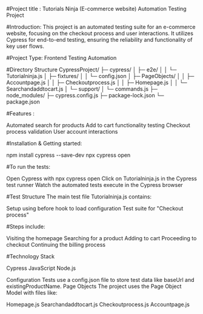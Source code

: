 #Project title : Tutorials Ninja (E-commerce website) Automation Testing Project


#Introduction: 
This project is an automated testing suite for an e-commerce website, focusing on the checkout process and user interactions. It utilizes Cypress for end-to-end testing, ensuring the reliability and functionality of key user flows.

#Project Type:
Frontend Testing Automation

#Directory Structure
CypressProject/
├─ cypress/
│  ├─ e2e/
│  │  └─ Tutorialninja.js
│  ├─ fixtures/
│  │  └─ config.json
│  ├─ PageObjects/
│  │  ├─ Accountpage.js
│  │  ├─ Checkoutprocess.js
│  │  ├─ Homepage.js
│  │  └─ Searchandaddtocart.js
│  └─ support/
│     └─ commands.js
├─ node_modules/
├─ cypress.config.js
├─ package-lock.json
└─ package.json

#Features :

Automated search for products
Add to cart functionality testing
Checkout process validation
User account interactions

#Installation & Getting started:

npm install cypress --save-dev
npx cypress open

#To run the tests:

Open Cypress with npx cypress open
Click on Tutorialninja.js in the Cypress test runner
Watch the automated tests execute in the Cypress browser

#Test Structure
The main test file Tutorialninja.js contains:

Setup using before hook to load configuration
Test suite for "Checkout process"

#Steps include:

Visiting the homepage
Searching for a product
Adding to cart
Proceeding to checkout
Continuing the billing process



#Technology Stack

Cypress
JavaScript
Node.js

Configuration
Tests use a config.json file to store test data like baseUrl and existingProductName.
Page Objects
The project uses the Page Object Model with files like:

Homepage.js
Searchandaddtocart.js
Checkoutprocess.js
Accountpage.js
